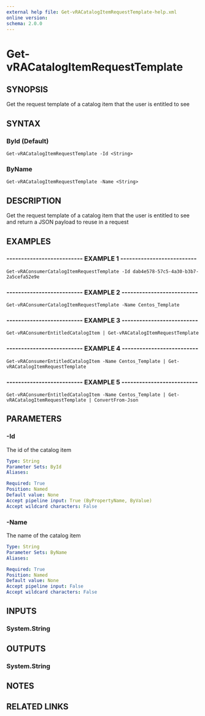 ```yaml
---
external help file: Get-vRACatalogItemRequestTemplate-help.xml
online version: 
schema: 2.0.0
---
```


# Get-vRACatalogItemRequestTemplate

## SYNOPSIS
Get the request template of a catalog item that the user is entitled to see

## SYNTAX

### ById (Default)
```
Get-vRACatalogItemRequestTemplate -Id <String>
```

### ByName
```
Get-vRACatalogItemRequestTemplate -Name <String>
```

## DESCRIPTION
Get the request template of a catalog item that the user is entitled to see and return a JSON payload to reuse in a request

## EXAMPLES

### -------------------------- EXAMPLE 1 --------------------------
```
Get-vRAConsumerCatalogItemRequestTemplate -Id dab4e578-57c5-4a30-b3b7-2a5cefa52e9e
```

### -------------------------- EXAMPLE 2 --------------------------
```
Get-vRAConsumerCatalogItemRequestTemplate -Name Centos_Template
```

### -------------------------- EXAMPLE 3 --------------------------
```
Get-vRAConsumerEntitledCatalogItem | Get-vRACatalogItemRequestTemplate
```

### -------------------------- EXAMPLE 4 --------------------------
```
Get-vRAConsumerEntitledCatalogItem -Name Centos_Template | Get-vRACatalogItemRequestTemplate
```

### -------------------------- EXAMPLE 5 --------------------------
```
Get-vRAConsumerEntitledCatalogItem -Name Centos_Template | Get-vRACatalogItemRequestTemplate | ConvertFrom-Json
```

## PARAMETERS

### -Id
The id of the catalog item

```yaml
Type: String
Parameter Sets: ById
Aliases: 

Required: True
Position: Named
Default value: None
Accept pipeline input: True (ByPropertyName, ByValue)
Accept wildcard characters: False
```

### -Name
The name of the catalog item

```yaml
Type: String
Parameter Sets: ByName
Aliases: 

Required: True
Position: Named
Default value: None
Accept pipeline input: False
Accept wildcard characters: False
```

## INPUTS

### System.String

## OUTPUTS

### System.String

## NOTES

## RELATED LINKS

